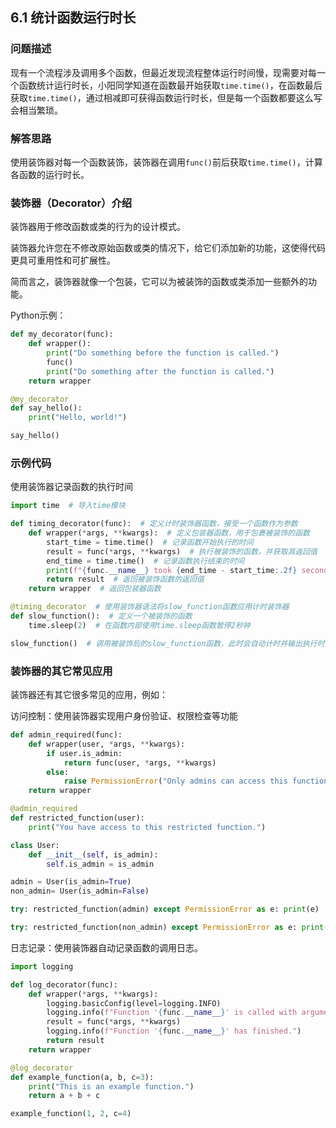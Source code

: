 ## 6.1 统计函数运行时长

### 问题描述

现有一个流程涉及调用多个函数，但最近发现流程整体运行时间慢，现需要对每一个函数统计运行时长，小阳同学知道在函数最开始获取`time.time()`，在函数最后获取`time.time()`，通过相减即可获得函数运行时长，但是每一个函数都要这么写会相当繁琐。

### 解答思路

使用装饰器对每一个函数装饰，装饰器在调用`func()`前后获取`time.time()`，计算各函数的运行时长。

### 装饰器（Decorator）介绍

装饰器用于修改函数或类的行为的设计模式。

装饰器允许您在不修改原始函数或类的情况下，给它们添加新的功能，这使得代码更具可重用性和可扩展性。

简而言之，装饰器就像一个包装，它可以为被装饰的函数或类添加一些额外的功能。

Python示例：

```python
def my_decorator(func):
    def wrapper():
        print("Do something before the function is called.")
        func()
        print("Do something after the function is called.")
    return wrapper

@my_decorator
def say_hello():
    print("Hello, world!")

say_hello()
```

### 示例代码

使用装饰器记录函数的执行时间

```python
import time  # 导入time模块

def timing_decorator(func):  # 定义计时装饰器函数，接受一个函数作为参数
    def wrapper(*args, **kwargs):  # 定义包装器函数，用于包裹被装饰的函数
        start_time = time.time()  # 记录函数开始执行的时间
        result = func(*args, **kwargs)  # 执行被装饰的函数，并获取其返回值
        end_time = time.time()  # 记录函数执行结束的时间
        print(f"{func.__name__} took {end_time - start_time:.2f} seconds to run.")  # 打印函数执行所花费的时间
        return result  # 返回被装饰函数的返回值
    return wrapper  # 返回包装器函数

@timing_decorator  # 使用装饰器语法将slow_function函数应用计时装饰器
def slow_function():  # 定义一个被装饰的函数
    time.sleep(2)  # 在函数内部使用time.sleep函数暂停2秒钟

slow_function()  # 调用被装饰后的slow_function函数，此时会自动计时并输出执行时间
```

### 装饰器的其它常见应用

装饰器还有其它很多常见的应用，例如：

访问控制：使用装饰器实现用户身份验证、权限检查等功能

```python
def admin_required(func):
    def wrapper(user, *args, **kwargs):
        if user.is_admin:
            return func(user, *args, **kwargs)
        else:
            raise PermissionError("Only admins can access this function.")
    return wrapper

@admin_required
def restricted_function(user):
    print("You have access to this restricted function.")

class User:
    def __init__(self, is_admin):
        self.is_admin = is_admin

admin = User(is_admin=True)
non_admin= User(is_admin=False)

try: restricted_function(admin) except PermissionError as e: print(e)

try: restricted_function(non_admin) except PermissionError as e: print(e)
```

日志记录：使用装饰器自动记录函数的调用日志。

```python
import logging

def log_decorator(func):
    def wrapper(*args, **kwargs):
        logging.basicConfig(level=logging.INFO)
        logging.info(f"Function '{func.__name__}' is called with arguments: {args}, {kwargs}")
        result = func(*args, **kwargs)
        logging.info(f"Function '{func.__name__}' has finished.")
        return result
    return wrapper

@log_decorator
def example_function(a, b, c=3):
    print("This is an example function.")
    return a + b + c

example_function(1, 2, c=4)
```
